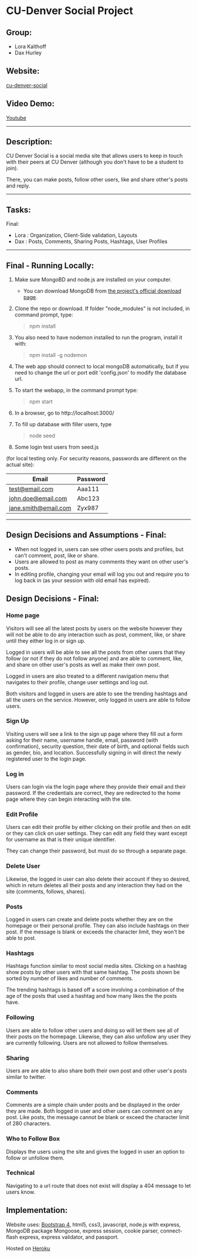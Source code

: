 # CU-Denver Social Project
## Group:
+ Lora Kalthoff
+ Dax Hurley

## Website:
[cu-denver-social](https://cu-denver-social.herokuapp.com/)

## Video Demo:
[Youtube](https://www.youtube.com/watch?v=fAGVmWUuL54)

---
## Description:

CU Denver Social is a social media site that allows users to keep in touch with their peers at CU Denver (although you don't have to be a student to join). 

There, you can make posts, follow other users, like and share other's posts and reply. 

---
## Tasks:
Final:
- Lora : Organization, Client-Side validation, Layouts
- Dax : Posts, Comments, Sharing Posts, Hashtags, User Profiles

---
## Final - Running Locally:

1. Make sure MongoBD and node.js are installed on your computer.
    - You can download MongoDB from [the project's official download page](https://www.mongodb.com/try/download/community).
2. Clone the repo or download. If folder "node_modules" is not included, in command prompt, type:
    >npm install
3. You also need to have nodemon installed to run the program, install it with:
    >npm install -g nodemon
3. The web app should connect to local mongoDB automatically, but if you need to change the url or port edit 'config.json' to modify the database url.
4. To start the webapp, in the command prompt type:
    >npm start
5. In a browser, go to http://localhost:3000/
6. To fill up database with filler users, type
    >node seed

7. Some login test users from seed.js 

(for local testing only. For security reasons, passwords are
different on the actual site):

| Email | Password |
---| ---
| test@email.com | Aaa111 |
| john.doe@email.com | Abc123 |
| jane.smith@email.com | Zyx987 |
---

## Design Decisions and Assumptions - Final:
 - When not logged in, users can see other users posts and profiles, but can't comment, post, like or share.
 - Users are allowed to post as many comments they want on other user's posts.
 - In editing profile, changing your email will log you out and require you to log back in (as your session with old email has expired).

## Design Decisions - Final:

### Home page
Visitors will see all the latest posts by users on the website however they will not be able to do any interaction such as post, comment, like, or share until they either log in or sign up.

Logged in users will be able to see all the posts from other users that they follow (or not if they do not follow anyone) and are able to comment, like, and share on other user's posts as well as make their own post.

Logged in users are also treated to a different navigation menu that navigates to their profile, change user settings and log out.

Both visitors and logged in users are able to see the trending hashtags and all the users on the service. However, only logged in users are able to follow users.

### Sign Up
Visiting users will see a link to the sign up page where they fill out a form asking for their name, username handle, email, password (with confirmation), security question, their date of birth, and optional fields such as gender, bio, and location.
Successfully signing in will direct the newly registered user to the login page.

### Log in
Users can login via the login page where they provide their email and their password. If the credentials are correct, they are redirected to the home page where they can begin interacting with the site. 

### Edit Profile
Users can edit their profile by either clicking on their profile and then on edit or they can click on user settings. They can edit any field they want except for username as that is their unique identifier.

They can change their password, but must do so through a separate page.

### Delete User
Likewise, the logged in user can also delete their account if they so desired, which in return deletes all their posts and any interaction they had on the site (comments, follows, shares).

### Posts
Logged in users can create and delete posts whether they are on the homepage or their personal profile. They can also include hashtags on their post. If the message is blank or exceeds the character limit, they won't be able to post.

### Hashtags
Hashtags function similar to most social media sites. Clicking on a hashtag show posts by other users with that same hashtag. The posts shown be sorted by number of likes and number of comments.

The trending hashtags is based off a score involving a combination of the age of the posts that used a hashtag and how many likes the the posts have.

### Following
Users are able to follow other users and doing so will let them see all of their posts on the homepage. Likewise, they can also unfollow any user they are currently following. Users are not allowed to follow themselves.

### Sharing
Users are are able to also share both their own post and other user's posts similar to twitter.

### Comments
Comments are a simple chain under posts and be displayed in the order they are made. Both logged in user and other users can comment on any post. Like posts, the message cannot be blank or exceed the character limit of 280 characters.

### Who to Follow Box
Displays the users using the site and gives the logged in user an option to follow or unfollow them.

### Technical
Navigating to a url route that does not exist will display a 404 message to let users know.

## Implementation:
Website uses:
 [Bootstrap 4](https://getbootstrap.com/), html5, css3, javascript, node.js with express, MongoDB package Mongoose, express session, cookie parser, connect-flash express, express validator, and passport.
 
 Hosted on [Heroku](https://www.heroku.com/)


